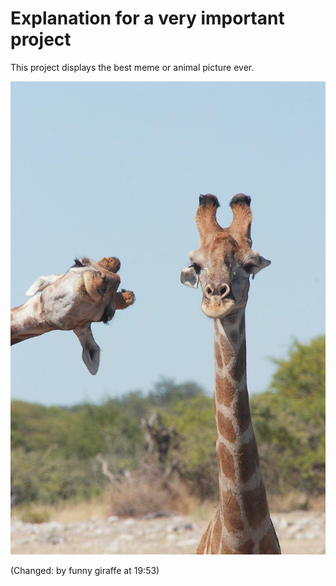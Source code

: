 # Explanation for a very important project
This project displays the best meme or animal picture ever. 

![alt text](funny_giraffe.png "Funny Giraffes")

(Changed: by funny giraffe at 19:53)

